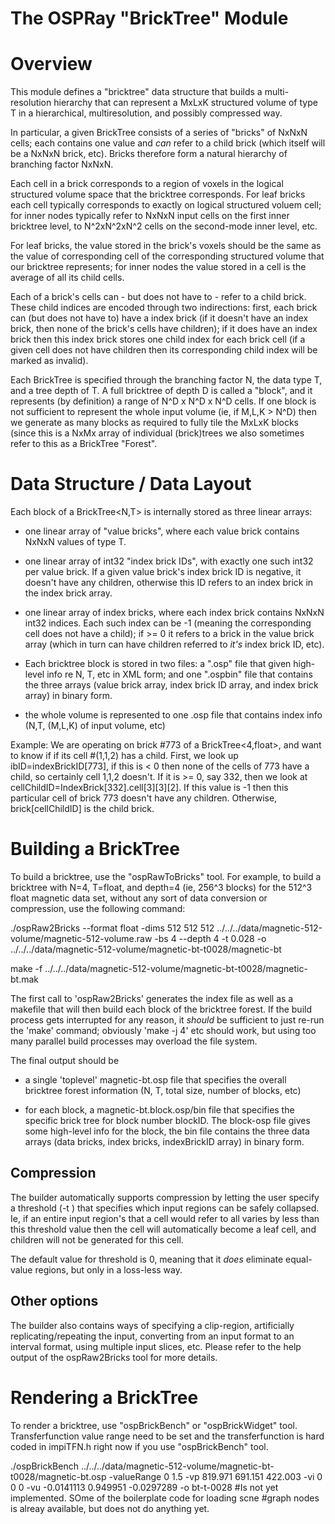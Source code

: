 The OSPRay "BrickTree" Module
=============================

Overview
========

This module defines a "bricktree" data structure that builds a
multi-resolution hierarchy that can represent a MxLxK structured
volume of type T in a hierarchical, multiresolution, and possibly
compressed way.

In particular, a given BrickTree consists of a series of "bricks" of
NxNxN cells; each contains one value and *can* refer to a child brick
(which itself will be a NxNxN brick, etc). Bricks therefore form a
natural hierarchy of branching factor NxNxN.

Each cell in a brick corresponds to a region of voxels in the logical
structured volume space that the bricktree corresponds. For leaf
bricks each cell typically corresponds to exactly on logical
structured voluem cell; for inner nodes typically refer to NxNxN input
cells on the first inner bricktree level, to N^2xN^2xN^2 cells on the
second-mode inner level, etc. 

For leaf bricks, the value stored in the brick's voxels should be the
same as the value of corresponding cell of the corresponding
structured volume that our bricktree represents; for inner nodes the
value stored in a cell is the average of all its child cells.

Each of a brick's cells can - but does not have to - refer to a child
brick.  These child indices are encoded through two indirections:
first, each brick can (but does not have to) have a index brick (if it
doesn't have an index brick, then none of the brick's cells have
children); if it does have an index brick then this index brick stores
one child index for each brick cell (if a given cell does not have
children then its corresponding child index will be marked as
invalid).

Each BrickTree is specified through the branching factor N, the data
type T, and a tree depth of T. A full bricktree of depth D is called a
"block", and it represents (by definition) a range of N^D x N^D x N^D
cells. If one block is not sufficient to represent the whole input
volume (ie, if M,L,K > N^D) then we generate as many blocks as
required to fully tile the MxLxK blocks (since this is a NxMx array of
individual (brick)trees we also sometimes refer to this as a BrickTree
"Forest".

Data Structure / Data Layout
============================

Each block of a BrickTree<N,T> is internally stored as three linear
arrays:

- one linear array of "value bricks", where each value brick contains
  NxNxN values of type T.
  
- one linear array of int32 "index brick IDs", with exactly one such
  int32 per value brick. If a given value brick's index brick ID is
  negative, it doesn't have any children, otherwise this ID refers to
  an index brick in the index brick array.
  
- one linear array of index bricks, where each index brick contains
  NxNxN int32 indices. Each such index can be -1 (meaning the
  corresponding cell does not have a child); if >= 0 it refers to a
  brick in the value brick array (which in turn can have children
  referred to _it's_ index brick ID, etc).

- Each bricktree block is stored in two files: a ".osp" file that
  given high-level info re N, T, etc in XML form; and one ".ospbin"
  file that contains the three arrays (value brick array, index brick
  ID array, and index brick array) in binary form.

- the whole volume is represented to one .osp file that contains index
  info (N,T, (M,L,K) of input volume, etc)

Example: We are operating on brick #773 of a BrickTree<4,float>, and
want to know if if its cell #(1,1,2) has a child. First, we look up
ibID=indexBrickID[773], if this is < 0 then none of the cells of 773
have a child, so certainly cell 1,1,2 doesn't. If it is >= 0, say 332,
then we look at cellChildID=IndexBrick[332].cell[3][3][2]. If this
value is -1 then this particular cell of brick 773 doesn't have any
children. Otherwise, brick[cellChildID] is the child brick.

Building a BrickTree
====================

To build a bricktree, use the "ospRawToBricks" tool. For example, to
build a bricktree with N=4, T=float, and depth=4 (ie, 256^3 blocks)
for the 512^3 float magnetic data set, without any sort of data
conversion or compression, use the following command:

  ./ospRaw2Bricks
    --format float -dims 512 512 512 
    ../../../data/magnetic-512-volume/magnetic-512-volume.raw 
    -bs 4 --depth 4 -t 0.028 
    -o ../../../data/magnetic-512-volume/magnetic-bt-t0028/magnetic-bt

  make -f ../../../data/magnetic-512-volume/magnetic-bt-t0028/magnetic-bt.mak
	
The first call to 'ospRaw2Bricks' generates the index file as well as
a makefile that will then build each block of the bricktree forest. If
the build process gets interrupted for any reason, it *should* be
sufficient to just re-run the 'make' command; obviously 'make -j 4'
etc should work, but using too many parallel build processes may
overload the file system.

The final output should be

- a single 'toplevel' magnetic-bt.osp file that specifies the overall
  bricktree forest information (N, T, total size, number of blocks, etc)

- for each block, a magnetic-bt.block<blockID>.osp/bin file that specifies
  the specific brick tree for block number blockID. The block-osp file gives
  some high-level info for the block, the bin file contains the three
  data arrays (data bricks, index bricks, indexBrickID array) in binary form.

Compression
-----------

The builder automatically supports compression by letting the user
specify a threshold (-t <threshold>) that specifies which input
regions can be safely collapsed. Ie, if an entire input region's that
a cell would refer to all varies by less than this threshold value
then the cell will automatically become a leaf cell, and children will
not be generated for this cell. 

The default value for threshold is 0, meaning that it _does_ eliminate
equal-value regions, but only in a loss-less way.

Other options
-------------

The builder also contains ways of specifying a clip-region,
artificially replicating/repeating the input, converting from an input
format to an interval format, using multiple input slices, etc. Please
refer to the help output of the ospRaw2Bricks tool for more details.

Rendering a BrickTree
=====================
To render a bricktree, use "ospBrickBench" or "ospBrickWidget" tool. 
Transferfunction value range need to be set and the transferfunction is
hard coded in impiTFN.h right now if you use "ospBrickBench" tool. 

  ./ospBrickBench 
    ../../../data/magnetic-512-volume/magnetic-bt-t0028/magnetic-bt.osp 
    -valueRange 0 1.5 -vp 819.971 691.151 422.003 -vi 0 0 0 -vu -0.0141113 0.949951 -0.0297289 -o bt-t-0028 
#Is not yet implemented. SOme of the boilerplate code for loading scne
#graph nodes is alreay available, but does not do anything yet.


